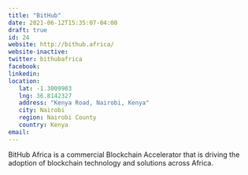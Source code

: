 ```yaml
---
title: "BitHub"
date: 2021-06-12T15:35:07-04:00
draft: true
id: 24
website: http://bithub.africa/
website-inactive: 
twitter: bithubafrica
facebook: 
linkedin: 
location: 
   lat: -1.3009903
   lng: 36.8142327
   address: "Kenya Road, Nairobi, Kenya"
   city: Nairobi
   region: Nairobi County
   country: Kenya
email: 
---
```

BitHub Africa is a commercial Blockchain Accelerator that is driving the adoption of blockchain technology and solutions across Africa.
